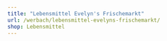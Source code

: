 ```yaml
---
title: "Lebensmittel Evelyn's Frischemarkt"
url: /werbach/lebensmittel-evelyns-frischemarkt/
shop: Lebensmittel
---
```

